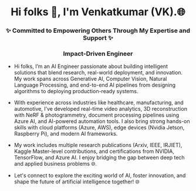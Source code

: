 <h1 align="center">Hi folks 👋, I'm Venkatkumar (VK).🌐</h1>
<h3 align="center">✨ Committed to Empowering Others Through My Expertise and Support ✨</h3>
<h3 align="center">Impact-Driven Engineer</h3>


- Hi folks, I’m an AI Engineer passionate about building intelligent solutions that blend research, real-world deployment, and innovation. My work spans across Generative AI, Computer Vision, Natural Language Processing, and end-to-end AI pipelines from designing algorithms to deploying production-ready systems.

- With experience across industries like healthcare, manufacturing, and automotive, I’ve developed real-time video analytics, 3D reconstruction with NeRF & photogrammetry, document processing pipelines using Azure AI, and AI-powered automation tools. I also bring strong hands-on skills with cloud platforms (Azure, AWS), edge devices (Nvidia Jetson, Raspberry Pi), and modern AI frameworks.

- My work includes multiple research publications (Arxiv, IEEE, IRJIET), Kaggle Master-level contributions, and certifications from NVIDIA, TensorFlow, and Azure AI. I enjoy bridging the gap between deep tech and applied business problems 🌐. 

- Let's connect to explore the exciting world of AI, foster innovation, and shape the future of artificial intelligence together! 🌐
